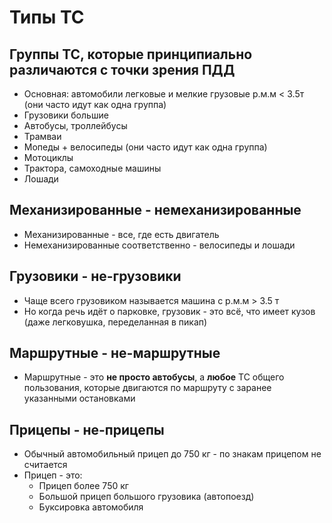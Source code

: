 # Типы TC
## Группы ТС, которые принципиально различаются с точки зрения ПДД
* Основная: автомобили легковые и мелкие грузовые р.м.м < 3.5т (они часто идут как одна группа)
* Грузовики большие
* Автобусы, троллейбусы
* Трамваи
* Мопеды + велосипеды (они часто идут как одна группа)
* Мотоциклы
* Трактора, самоходные машины
* Лошади

## Механизированные - немеханизированные
* Механизированные - все, где есть двигатель
* Немеханизированные соответственно - велосипеды и лошади

## Грузовики - не-грузовики
* Чаще всего грузовиком называется машина с р.м.м > 3.5 т
* Но когда речь идёт о парковке, грузовик - это всё, что имеет кузов (даже легковушка, переделанная в пикап)

## Маршрутные - не-маршрутные
* Маршрутные - это **не просто автобусы**, а **любое** ТС общего пользования, которые двигаются по маршруту с заранее указанными остановками

## Прицепы - не-прицепы
* Обычный автомобильный прицеп до 750 кг - по знакам прицепом не считается
* Прицеп - это:
    * Прицеп более 750 кг
    * Большой прицеп большого грузовика (автопоезд)
    * Буксировка автомобиля
